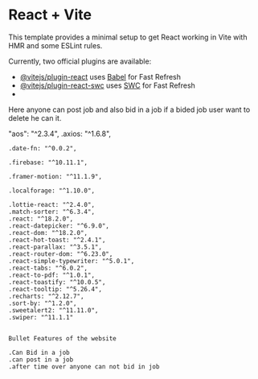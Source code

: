 # React + Vite

This template provides a minimal setup to get React working in Vite with HMR and some ESLint rules.

Currently, two official plugins are available:

- [@vitejs/plugin-react](https://github.com/vitejs/vite-plugin-react/blob/main/packages/plugin-react/README.md) uses [Babel](https://babeljs.io/) for Fast Refresh
- [@vitejs/plugin-react-swc](https://github.com/vitejs/vite-plugin-react-swc) uses [SWC](https://swc.rs/) for Fast Refresh
- 
Here anyone can post job and also bid in a job if a bided job user want to delete he can it.

"aos": "^2.3.4",
    .axios: "^1.6.8",
    
    .date-fn: "^0.0.2",
    
    .firebase: "^10.11.1",
    
    .framer-motion: "^11.1.9",
    
    .localforage: "^1.10.0",
    
    .lottie-react: "^2.4.0",
    .match-sorter: "^6.3.4",
    .react: "^18.2.0",
    .react-datepicker: "^6.9.0",
    .react-dom: "^18.2.0",
    .react-hot-toast: "^2.4.1",
    .react-parallax: "^3.5.1",
    .react-router-dom: "^6.23.0",
    .react-simple-typewriter: "^5.0.1",
    .react-tabs: "^6.0.2",
    .react-to-pdf: "^1.0.1",
    .react-toastify: "^10.0.5",
    .react-tooltip: "^5.26.4",
    .recharts: "^2.12.7",
    .sort-by: "^1.2.0",
    .sweetalert2: "^11.11.0",
    .swiper: "^11.1.1"


    Bullet Features of the website

    .Can Bid in a job
    .can post in a job
    .after time over anyone can not bid in job
    
